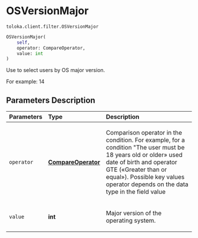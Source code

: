 # OSVersionMajor
`toloka.client.filter.OSVersionMajor`

```python
OSVersionMajor(
    self,
    operator: CompareOperator,
    value: int
)
```

Use to select users by OS major version.


For example: 14

## Parameters Description

| Parameters | Type | Description |
| :----------| :----| :-----------|
`operator`|**[CompareOperator](toloka.client.primitives.operators.CompareOperator.md)**|<p>Comparison operator in the condition. For example, for a condition &quot;The user must be 18 years old or older» used date of birth and operator GTE («Greater than or equal»). Possible key values operator depends on the data type in the field value</p>
`value`|**int**|<p>Major version of the operating system.</p>
